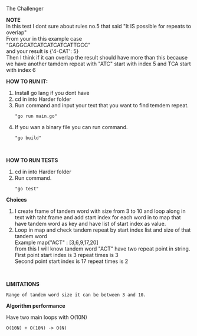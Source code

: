 The Challenger

**NOTE**  
In this test I dont sure about rules no.5 that said "It IS possible for repeats to overlap" <br>
From your in this example case <br>"GAGGCATCATCATCATCATTGCC" <br>
and your result is
 {'4-CAT': 5} <br>
Then I think if it can overlap the result should have more than this because we have another tamdem repeat with "ATC" start with index 5 and TCA start with index 6

**HOW TO RUN IT:**  
1. Install go lang if you dont have
2. cd in into Harder folder 
3. Run command and input your text that you want to find temdem repeat.<br>
    ```
    "go run main.go" 
    ```
4. If you wan a binary file you can run command.<br>
    ```
    "go build" 
    ```
<br>

**HOW TO RUN TESTS**
1. cd in into Harder folder 
2. Run command.<br>
    ```
    "go test" 
    ```

**Choices**
1. I create frame of tandem word with size from 3 to 10 and loop along in text with taht frame and add start index for each word in to map that have tandem word as key and have list of start index as value.
2. Loop in map and check tandem repeat by start index list and size of that tandem word<br>
    Example map{"ACT" : [3,6,9,17,20] <br>
    from this I will know tandem word "ACT" have two repeat point in string. <br>First point start index is 3 repeat times is 3
    <br>Second point start index is 17 repeat times is 2

<br>

**LIMITATIONS**

    Range of tandem word size it can be between 3 and 10. 

**Algorithm performance**

Have two main loops with O(10N)

    O(10N) + O(10N) -> O(N)
